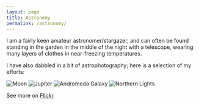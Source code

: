 ```yaml
---
layout: page
title: Astronomy
permalink: /astronomy/
---
```

I am a fairly keen amateur astronomer/stargazer, and can often be found standing in the garden in the middle of the night with a telescope, wearing many layers of clothes in near-freezing temperatures.

I have also dabbled in a bit of astrophotography; here is a selection of my efforts:

![Moon](https://farm8.staticflickr.com/7179/6811174600_b4004ae911_q_d.jpg)
![Jupiter](https://farm8.staticflickr.com/7621/16898984161_50cdbee468_q_d.jpg)
![Andromeda Galaxy](https://farm2.staticflickr.com/1452/24946778945_4313018f69_q_d.jpg)
![Northern Lights](https://farm2.staticflickr.com/1532/24992021744_d22e6b6e5f_q_d.jpg)

See more on [Flickr](https://www.flickr.com/search/?user_id=mrtom2985&tags=stargazing&sort=date-posted-desc).
